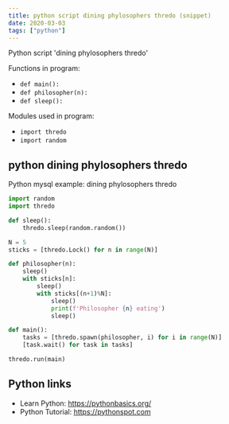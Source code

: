 ```yaml
---
title: python script dining phylosophers thredo (snippet)
date: 2020-03-03
tags: ["python"]
---
```

Python script 'dining phylosophers thredo'

Functions in program: 
* `def main():`
* `def philosopher(n):`
* `def sleep():`

Modules used in program: 
* `import thredo`
* `import random`

## python dining phylosophers thredo

Python mysql example: dining phylosophers thredo

```python
import random
import thredo

def sleep():
    thredo.sleep(random.random())

N = 5
sticks = [thredo.Lock() for n in range(N)]

def philosopher(n):
    sleep()
    with sticks[n]:
        sleep()
        with sticks[(n+1)%N]:
            sleep()
            print(f'Philosopher {n} eating')
            sleep()

def main():
    tasks = [thredo.spawn(philosopher, i) for i in range(N)]
    [task.wait() for task in tasks]

thredo.run(main)


```

## Python links

- Learn Python: https://pythonbasics.org/
- Python Tutorial: https://pythonspot.com
